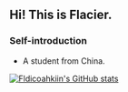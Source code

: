 ## Hi! This is Flacier.

### Self-introduction
- A student from China. 

[![Fldicoahkiin's GitHub stats](https://github-readme-stats.vercel.app/api?username=Fldicoahkiin)](https://github.com/anuraghazra/github-readme-stats)

<!--
**Fldicoahkiin/Fldicoahkiin** is a ✨ _special_ ✨ repository because its `README.md` (this file) appears on your GitHub profile.

Here are some ideas to get you started:

- 🔭 I’m currently working on ...
- 🌱 I’m currently learning ...
- 👯 I’m looking to collaborate on ...
- 🤔 I’m looking for help with ...
- 💬 Ask me about ...
- 📫 How to reach me: ...
- 😄 Pronouns: ...
- ⚡ Fun fact: ...
-->
